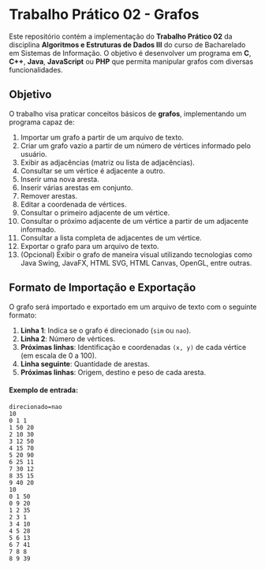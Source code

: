 # Trabalho Prático 02 - Grafos

Este repositório contém a implementação do **Trabalho Prático 02** da disciplina **Algoritmos e Estruturas de Dados III** do curso de Bacharelado em Sistemas de Informação. O objetivo é desenvolver um programa em **C**, **C++**, **Java**, **JavaScript** ou **PHP** que permita manipular grafos com diversas funcionalidades.

## Objetivo
O trabalho visa praticar conceitos básicos de **grafos**, implementando um programa capaz de:
1. Importar um grafo a partir de um arquivo de texto.
2. Criar um grafo vazio a partir de um número de vértices informado pelo usuário.
3. Exibir as adjacências (matriz ou lista de adjacências).
4. Consultar se um vértice é adjacente a outro.
5. Inserir uma nova aresta.
6. Inserir várias arestas em conjunto.
7. Remover arestas.
8. Editar a coordenada de vértices.
9. Consultar o primeiro adjacente de um vértice.
10. Consultar o próximo adjacente de um vértice a partir de um adjacente informado.
11. Consultar a lista completa de adjacentes de um vértice.
12. Exportar o grafo para um arquivo de texto.
13. (Opcional) Exibir o grafo de maneira visual utilizando tecnologias como Java Swing, JavaFX, HTML SVG, HTML Canvas, OpenGL, entre outras.

## Formato de Importação e Exportação
O grafo será importado e exportado em um arquivo de texto com o seguinte formato:

1. **Linha 1**: Indica se o grafo é direcionado (`sim` ou `nao`).
2. **Linha 2**: Número de vértices.
3. **Próximas linhas**: Identificação e coordenadas `(x, y)` de cada vértice (em escala de 0 a 100).
4. **Linha seguinte**: Quantidade de arestas.
5. **Próximas linhas**: Origem, destino e peso de cada aresta.

#### Exemplo de entrada:
```text
direcionado=nao
10
0 1 1
1 50 20
2 10 30
3 12 50
4 15 70
5 20 90
6 25 11
7 30 12
8 35 15
9 40 20
10
0 1 50
0 9 20
1 2 35
2 3 1
3 4 10
4 5 28
5 6 13
6 7 41
7 8 8
8 9 39
```
